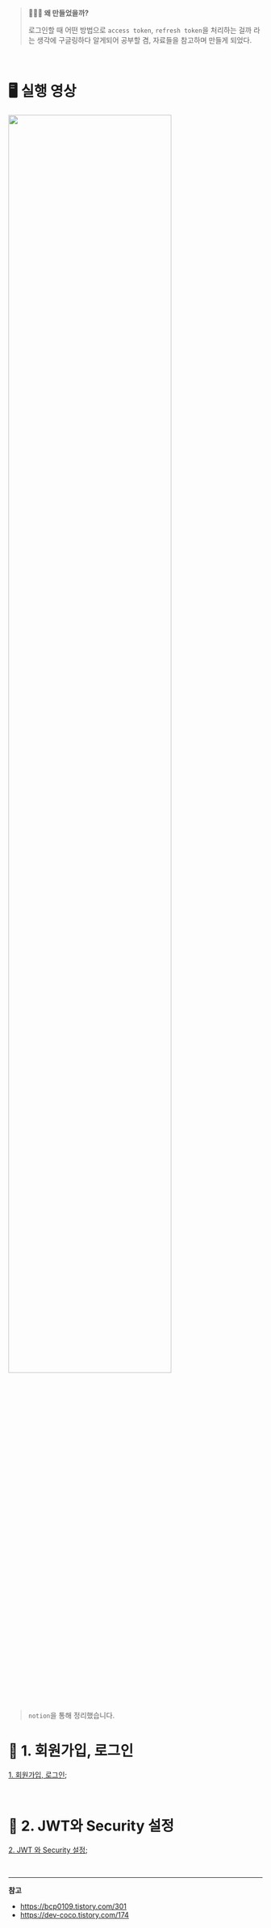 
&nbsp;

> **👨🏻‍🏭 왜 만들었을까?**
>
> 로그인할 때 어떤 방법으로 `access token`, `refresh token`을 처리하는 걸까 라는 생각에 구글링하다 알게되어 공부할 겸, 자료들을 참고하며 만들게 되었다.


&nbsp;

# 🖥 실행 영상



<img width="80%" src="https://user-images.githubusercontent.com/72541544/209450323-f4c73455-2ec4-4ddd-8b88-ce116e93d6f0.gif"/>


&nbsp;


> `notion`을 통해 정리했습니다.

# 📌 1. 회원가입, 로그인

[1. 회원가입, 로그인](https://principled-ground-ee4.notion.site/3-7488af682a5f473ebba42ac2ec88e3e0);




&nbsp;

# 📌 2. JWT와 Security 설정

[2. JWT 와 Security 설정](https://www.notion.so/4-JWT-Security-a26f7685be6f45b5add3f861682899f1);



&nbsp;



-----
**참고**
- https://bcp0109.tistory.com/301
- https://dev-coco.tistory.com/174

